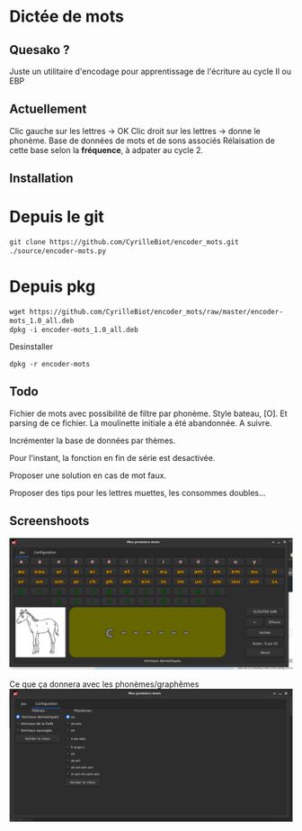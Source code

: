 # Dictée de mots

## Quesako ?

Juste un utilitaire d'encodage pour apprentissage de l'écriture au cycle II ou EBP

## Actuellement
Clic gauche sur les lettres -> OK
Clic droit sur les lettres -> donne le phonème.
Base de données de mots et de sons associés
Rélaisation de cette base selon la **fréquence**, à adpater au cycle 2.

## Installation

# Depuis le git

```
git clone https://github.com/CyrilleBiot/encoder_mots.git
./source/encoder-mots.py
```


# Depuis pkg

```
wget https://github.com/CyrilleBiot/encoder_mots/raw/master/encoder-mots_1.0_all.deb
dpkg -i encoder-mots_1.0_all.deb
```

Desinstaller

```
dpkg -r encoder-mots
```

## Todo
Fichier de mots avec possibilité de filtre par phonème. Style
bateau, [O]. Et parsing de ce fichier. La moulinette initiale a été abandonnée. A suivre.

Incrémenter la base de données par thèmes.

Pour l'instant, la fonction en fin de série est desactivée.

Proposer une solution en cas de mot faux.

Proposer des tips pour les lettres muettes, les consommes doubles...


## Screenshoots

![screenshoot](./screenshoot001.png)

Ce que ça donnera avec les phonèmes/graphêmes
![screenshoot](./screenshoot002.png)
